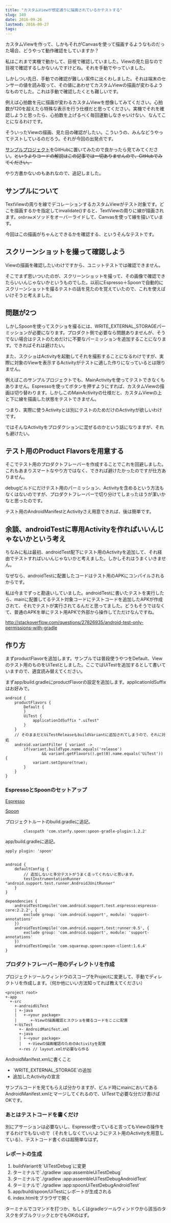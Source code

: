 ```yaml
---
title: "カスタムViewが想定通りに描画されているかテストする"
slug: 349
date: 2016-09-26
lastmod: 2016-09-27
tags: 
---
```


カスタムViewを作って、しかもそれがCanvasを使って描画するようなものだった場合、どうやって動作確認をしていますか？

私はこれまで実機で動かして、目視で確認していました。Viewの見た目なので目視で確認するしかないんですけどね。それを手動でやっていました。

しかしつい先日、手動での確認が難しい案件に出くわしました。それは端末のセンサーの値を読み取って、その値にあわせてカスタムViewの描画が変わるようなものでした。これは手動で確認したくとも難しいです。

例えば心拍数を元に描画が変わるカスタムViewを想像してみてください。心拍数が120を超えたら特殊な表示を行う仕様だと思ってください。実機でそれを確認しようと思ったら、心拍数を上げるべく毎回運動しなきゃいけない、なんてことになるわけです。

そういったViewの描画、見た目の確認がしたい。こういうの、みんなどうやってテストしているのだろう。それが今回の出発点です。

<a href="https://github.com/gen0083/ViewDrawingTest">サンプルプロジェクト</a>をGitHubに置いてみたので良かったら見てみてください。~~というよりコードの解説はこの記事では一切ありませんので、GitHubでみてください。~~

やり方書かないのもあれなので、追記しました。


## サンプルについて


TextViewの周りを線でデコレーションするカスタムViewがテスト対象です。どこを描画するかを指定してinvalidate()すると、TextViewの周りに線が描画されます。`onDraw`メソッドをオーバーライドして、Canvasを使って線を描いています。

今回はこの描画がちゃんとできるかを確認する、というそんなテストです。


## スクリーンショットを撮って確認しよう


Viewの描画を確認したいわけですから、ユニットテストでは確認できません。

そこでまず思いついたのが、スクリーンショットを撮って、その画像で確認できたらいいんじゃないかというものでした。以前にEspresso＋Spoonで自動的にスクリーンショットを撮るテストの話を見たのを覚えていたので、これを使えばいけそうと考えました。


## 問題が2つ


しかしSpoonを使ってスクショを撮るには、WRITE_EXTERNAL_STORAGEパーミッションが必要になります。プロダクト側で必要なら問題ありませんが、そうでない場合はテストのためだけに不要なパーミッションを追加することになります。できればそれは避けたい。

また、スクショはActivityを起動してそれを撮影することになるわけですが、実際に対象のViewを表示するActivityがテストに適した作りになっているとは限りません。

例えばこのサンプルプロジェクトでも、MainActivityを使ってテストできなくもありません。Espressoを使ってボタンを押すようにすれば、カスタムViewの描画は切り替わります。しかしこのMainActivityの仕様だと、カスタムViewの上と下に線を描画した状態をテストできません。

つまり、実際に使うActivityとは別にテストのためだけのActivityが欲しいわけです。

ではそんなActivityをプロダクションに混ぜるのかという話になりますが、それも避けたい。


## テスト用のProduct Flavorsを用意する


そこでテスト用のプロダクトフレーバーを作成することでこれを回避しました。これもあまりスマートなやり方ではなく、できれば避けたかったのですが仕方ありません。

debugビルドにだけテスト用のパーミッション、Activityを含めるという方法もなくはないのですが、プロダクトフレーバーで切り分けてしまったほうが潔いかなと思ったのです。

テスト用のAndroidManifestとActivityさえ用意できれば、後は簡単です。


## 余談、androidTestに専用Activityを作ればいいんじゃないかという考え


ちなみに私は最初、androidTest配下にテスト用のActivityを追加して、それ経由でテストすればいいんじゃないかと考えました。しかしそれはうまくいきません。

なぜなら、androidTestに配置したコードはテスト用のAPKにコンパイルされるからです。

私は今までずっと勘違いしていました。androidTestに書いたテストを実行したら、mainに配置してるテスト対象コードにテストコードを追加したAPKが作成されて、それでテストが実行されてるんだと思ってました。どうもそうではなくて、普通のAPKを単にテスト用APKで外部から操作してただけなんですね。

<a href="http://stackoverflow.com/questions/27826935/android-test-only-permissions-with-gradle">http://stackoverflow.com/questions/27826935/android-test-only-permissions-with-gradle</a>


## 作り方


まずproductFlavorを追加します。サンプルでは普段使うやつをDefault、Viewのテスト用のものをUiTestとしました。ここではUiTestを追加するとして書いていますので、適宜読み替えてください。

まずapp/build.gradleにproductFlavorの設定を追加します。applicationIdSuffixはお好みで。


```
android {
    productFlavors {
        Default {
        }
        UiTest {
            applicationIdSuffix ".uiTest"
        }
    }
    // そのままだとUiTestReleaseもbuildVariantに追加されてしまうので、それに対処
    android.variantFilter { variant ->
        if(variant.buildType.name.equals('release')
                && variant.getFlavors().get(0).name.equals('UiTest')) {
            variant.setIgnore(true);
        }
    }
}
```


### EspressoとSpoonのセットアップ


<a href="https://google.github.io/android-testing-support-library/docs/espresso/setup/" class="broken_link">Espresso</a>

<a href="https://github.com/stanfy/spoon-gradle-plugin">Spoon</a>

プロジェクトルートのbuild.gradleに追記。


```
        classpath 'com.stanfy.spoon:spoon-gradle-plugin:1.2.2'
```

app/build.gradleに追記。


```
apply plugin: 'spoon'


android {
    defaultConfig {
        // 追加しないと多分テストがうまく走ってくれないと思います。
        testInstrumentationRunner "android.support.test.runner.AndroidJUnitRunner"
    }
}

dependencies {
    androidTestCompile('com.android.support.test.espresso:espresso-core:2.2.2', {
        exclude group: 'com.android.support', module: 'support-annotations'
    })
    androidTestCompile('com.android.support.test:runner:0.5', {
        exclude group: 'com.android.support', module: 'support-annotations'
    })
    androidTestCompile 'com.squareup.spoon:spoon-client:1.6.4'
}
```


### プロダクトフレーバー用のディレクトリを作成


プロジェクトツールウィンドウのスコープをProjectに変更して、手動でディレクトリを作成します。（何か他にいい方法知ってれば教えてください）


```
<project root>
+-app
  +-src
    +-androidUiTest
    | +-java
    |   +-<your package>
    |      +-Viewの描画確認とスクショを撮るコードをここに配置
    +-UiTest
      +- AndroidManifest.xml
      +-java
      | +-<your package>
      |   +-Viewの描画確認のためのActivityを配置
      +-res // layout.xmlが必要なら作る
```

AndroidManifest.xmlに書くこと

<ul>
<li>`WRITE_EXTERNAL_STORAGE`の追加</li>
<li>追加したActivityの宣言</li>
</ul>

サンプルコードを見てもらえば分かりますが、ビルド時にmainにおいてあるAndroidManifest.xmlとマージしてくれるので、UiTestで必要な分だけ書けばOKです。


### あとはテストコードを書くだけ


別にアサーションは必要ないし、Espresso使っていると言ってもViewの操作をするわけでもないので（それをしなくていいようにテスト用のActivityを用意している）、テストコード書くのは超簡単なはず。


### レポートの生成


<ol>
<li>buildVariantを`UiTestDebug`に変更</li>
<li>ターミナルで`./gradlew :app:assembleUiTestDebug`</li>
<li>ターミナルで`./gradlew :app:assembleUiTestDebugAndroidTest`</li>
<li>ターミナルで`./gradlew :app:spoonUiTestDebugAndroidTest`</li>
<li>app/build/spoon/UiTestにレポートが生成される</li>
<li>index.htmlをブラウザで開く</li>
</ol>
ターミナルでコマンドを打つか、もしくはgradleツールウィンドウから該当のタスクをダブルクリックとかでもOKのはず。


  